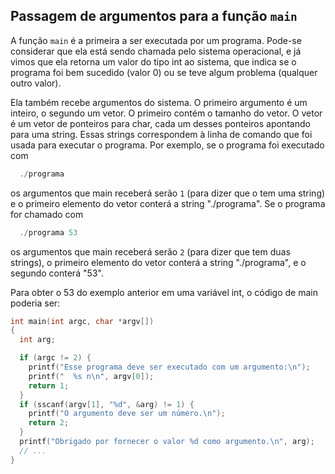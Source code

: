 ## Passagem de argumentos para a função `main`

A função `main` é a primeira a ser executada por um programa.
Pode-se considerar que ela está sendo chamada pelo sistema operacional, e já vimos que ela retorna um valor do tipo int ao sistema, que indica se o programa foi bem sucedido (valor 0) ou se teve algum problema (qualquer outro valor).

Ela também recebe argumentos do sistema.
O primeiro argumento é um inteiro, o segundo um vetor.
O primeiro contém o tamanho do vetor.
O vetor é um vetor de ponteiros para char, cada um desses ponteiros apontando para uma string.
Essas strings correspondem à linha de comando que foi usada para executar o programa.
Por exemplo, se o programa foi executado com
```c
  ./programa
```
os argumentos que main receberá serão `1` (para dizer que o tem uma string) e o primeiro elemento do vetor conterá a string "./programa".
Se o programa for chamado com
```c
  ./programa 53
```
os argumentos que main receberá serão `2` (para dizer que tem duas strings), o primeiro elemento do vetor conterá a string "./programa", e o segundo conterá "53".

Para obter o 53 do exemplo anterior em uma variável int, o código de main poderia ser:
```c
int main(int argc, char *argv[])
{
  int arg;

  if (argc != 2) {
    printf("Esse programa deve ser executado com um argumento:\n");
    printf("  %s n\n", argv[0]);
    return 1;
  }
  if (sscanf(argv[1], "%d", &arg) != 1) {
    printf("O argumento deve ser um número.\n");
    return 2;
  }
  printf("Obrigado por fornecer o valor %d como argumento.\n", arg);
  // ...
}
```
